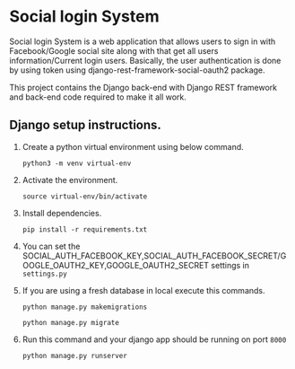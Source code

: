 

# Social login System

Social login System is a web application that allows users to sign in with Facebook/Google social site along with that get all users information/Current login users.
Basically, the user authentication is done by using token using django-rest-framework-social-oauth2 package.

This project contains the Django back-end with Django REST framework and back-end code required to make it all work.



## Django setup instructions.



1. Create a python virtual environment using below command.

   `python3 -m venv virtual-env`

2. Activate the environment.

   `source virtual-env/bin/activate`

3. Install dependencies.

   `pip install -r requirements.txt`

4. You can set the SOCIAL_AUTH_FACEBOOK_KEY,SOCIAL_AUTH_FACEBOOK_SECRET/GOOGLE_OAUTH2_KEY,GOOGLE_OAUTH2_SECRET  settings in `settings.py`

5. If you are using a fresh database in local execute this commands.

   `python manage.py makemigrations `

   `python manage.py migrate`

6. Run this command and your django app should be running on port `8000`

   `python manage.py runserver`
